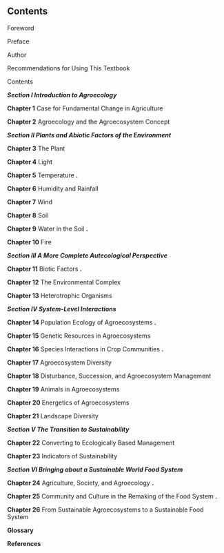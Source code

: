 ## Contents

Foreword

Preface

Author

Recommendations for Using This Textbook

Contents

_**Section I Introduction to Agroecology**_

**Chapter 1** Case for Fundamental Change in Agriculture

**Chapter 2** Agroecology and the Agroecosystem Concept

_**Section II Plants and Abiotic Factors of the Environment**_

**Chapter 3** The Plant

**Chapter 4** Light

**Chapter 5** Temperature **.**

**Chapter 6** Humidity and Rainfall

**Chapter 7** Wind

**Chapter 8** Soil

**Chapter 9** Water in the Soil **.**

**Chapter 10** Fire

_**Section III A More Complete Autecological Perspective**_

**Chapter 11** Biotic Factors **.**

**Chapter 12** The Environmental Complex

**Chapter 13** Heterotrophic Organisms

_**Section IV System-Level Interactions**_

**Chapter 14** Population Ecology of Agroecosystems **.**

**Chapter 15** Genetic Resources in Agroecosystems

**Chapter 16** Species Interactions in Crop Communities **.**

**Chapter 17** Agroecosystem Diversity

**Chapter 18** Disturbance, Succession, and Agroecosystem Management

**Chapter 19** Animals in Agroecosystems

**Chapter 20** Energetics of Agroecosystems

**Chapter 21** Landscape Diversity

_**Section V The Transition to Sustainability**_

**Chapter 22** Converting to Ecologically Based Management

**Chapter 23** Indicators of Sustainability

_**Section VI Bringing about a Sustainable World Food System**_

**Chapter 24** Agriculture, Society, and Agroecology **.**

**Chapter 25** Community and Culture in the Remaking of the Food System **.**

**Chapter 26** From Sustainable Agroecosystems to a Sustainable Food System

**Glossary**

**References**
